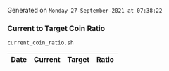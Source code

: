 Generated on `Monday 27-September-2021 at 07:38:22`

### Current to Target Coin Ratio
`current_coin_ratio.sh`

Date|Current|Target|Ratio
---|---|---|---
